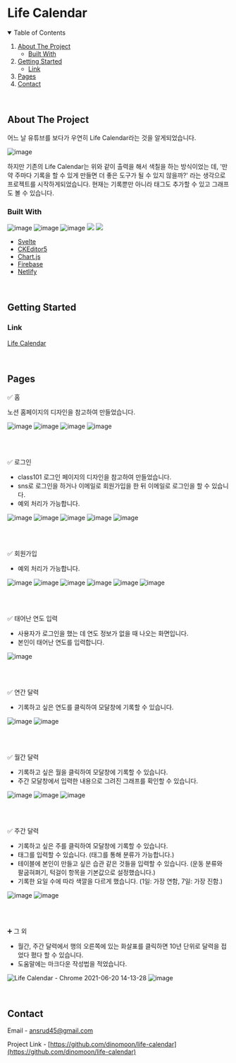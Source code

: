 # Life Calendar

<!-- TABLE OF CONTENTS -->
<details open="open">
  <summary>Table of Contents</summary>
  <ol>
    <li>
      <a href="#about-the-project">About The Project</a>
      <ul>
        <li><a href="#built-with">Built With</a></li>
      </ul>
    </li>
    <li>
      <a href="#getting-started">Getting Started</a>
      <ul>
        <li><a href="#link">Link</a></li>
      </ul>
    </li>
    <li><a href="#pages">Pages</a></li>
    <li><a href="#contact">Contact</a></li>
  </ol>
</details>

<!-- ABOUT THE PROJECT -->
<br>

## About The Project

어느 날 유튜브를 보다가 우연히 Life Calendar라는 것을 알게되었습니다.

![image](https://user-images.githubusercontent.com/42693257/122661310-df4b1600-d1c3-11eb-8e24-293406153799.png)

하지만 기존의 Life Calendar는 위와 같이 출력을 해서 색칠을 하는 방식이었는 데,
'만약 주마다 기록을 할 수 있게 만들면 더 좋은 도구가 될 수 있지 않을까?' 라는 생각으로 프로젝트를 시작하게되었습니다.
현재는 기록뿐만 아니라 태그도 추가할 수 있고 그래프도 볼 수 있습니다.

### Built With

![image](https://img.shields.io/badge/svelte-v3.38.2-orange)
![image](https://img.shields.io/badge/CKEditor5-v28.0.0-1D9860)
![image](https://img.shields.io/badge/Chart.js-v3.3.2-FF708E)
<img src="https://img.shields.io/badge/Firebase-FFCA2A?style=flat-square&logo=firebase&logoColor=white"/></a>
<img src="https://img.shields.io/badge/Netlify-4D9ABF?style=flat-square&logo=Netlify&logoColor=white"/></a>

- [Svelte](https://svelte.dev/)
- [CKEditor5](https://ckeditor.com/)
- [Chart.js](https://www.chartjs.org/)
- [Firebase](https://firebase.google.com/)
- [Netlify](https://www.netlify.com/)

<!-- GETTING STARTED -->

<br>

## Getting Started

### Link

[Life Calendar](https://life-calendar-mk.netlify.app/#/)

<!-- USAGE EXAMPLES -->

<br>

## Pages

✅ 홈

노션 홈페이지의 디자인을 참고하여 만들었습니다.

![image](https://user-images.githubusercontent.com/42693257/122662768-8d5cbd00-d1d0-11eb-8527-4d136b6a0a4e.png)
![image](https://user-images.githubusercontent.com/42693257/122662781-bbda9800-d1d0-11eb-98ba-2a6625eb18e8.png)
![image](https://user-images.githubusercontent.com/42693257/122662796-c85ef080-d1d0-11eb-95ad-70fda8585216.png)
![image](https://user-images.githubusercontent.com/42693257/122662800-d0b72b80-d1d0-11eb-934c-57e0342e1722.png)

<br>
<br>

✅ 로그인

- class101 로그인 페이지의 디자인을 참고하여 만들었습니다.
- sns로 로그인을 하거나 이메일로 회원가입을 한 뒤 이메일로 로그인을 할 수 있습니다.
- 예외 처리가 가능합니다.

![image](https://user-images.githubusercontent.com/42693257/120055835-8cbe8400-c073-11eb-98c0-f1654633710f.png)
![image](https://user-images.githubusercontent.com/42693257/122662811-ed536380-d1d0-11eb-94be-ceb001bc3c51.png)
![image](https://user-images.githubusercontent.com/42693257/122662823-f80df880-d1d0-11eb-9e6c-d9b06ab8d05a.png)
![image](https://user-images.githubusercontent.com/42693257/122662827-00feca00-d1d1-11eb-8ce6-6e3b5cba365f.png)
![image](https://user-images.githubusercontent.com/42693257/122662830-078d4180-d1d1-11eb-9f0f-a3aa5e2b6bb7.png)

<br>
<br>

✅ 회원가입

- 예외 처리가 가능합니다.

![image](https://user-images.githubusercontent.com/42693257/120055845-99db7300-c073-11eb-83f0-7aa9fe836042.png)
![image](https://user-images.githubusercontent.com/42693257/122662840-22f84c80-d1d1-11eb-8c2e-79fc7768ee43.png)
![image](https://user-images.githubusercontent.com/42693257/122662842-2986c400-d1d1-11eb-9570-d2f4bd8eb517.png)
![image](https://user-images.githubusercontent.com/42693257/122662844-2f7ca500-d1d1-11eb-8cf7-43ddb08544bd.png)
![image](https://user-images.githubusercontent.com/42693257/122662850-360b1c80-d1d1-11eb-901f-1062761a8139.png)
![image](https://user-images.githubusercontent.com/42693257/122662863-51762780-d1d1-11eb-81ed-db9fdbbc1e3a.png)

<br>
<br>

✅ 태어난 연도 입력

- 사용자가 로그인을 했는 데 연도 정보가 없을 때 나오는 화면입니다.
- 본인이 태어난 연도를 입력합니다.

![image](https://user-images.githubusercontent.com/42693257/120055864-bd062280-c073-11eb-8fa2-cc0bde098c7b.png)

<br>
<br>

✅ 연간 달력

- 기록하고 싶은 연도를 클릭하여 모달창에 기록할 수 있습니다.

![image](https://user-images.githubusercontent.com/42693257/120055926-12daca80-c074-11eb-8ac6-033d2533e62a.png)
![image](https://user-images.githubusercontent.com/42693257/120055940-284ff480-c074-11eb-8882-4396962e593c.png)

<br>
<br>

✅ 월간 달력

- 기록하고 싶은 월을 클릭하여 모달창에 기록할 수 있습니다.
- 주간 모달창에서 입력한 내용으로 그려진 그래프를 확인할 수 있습니다.

![image](https://user-images.githubusercontent.com/42693257/120055972-559ca280-c074-11eb-89e8-93f6015c223e.png)
![image](https://user-images.githubusercontent.com/42693257/120055396-b629e080-c070-11eb-914d-8522fbef1abd.png)
![image](https://user-images.githubusercontent.com/42693257/120055369-90044080-c070-11eb-8dff-e238f1d64d67.png)

<br>
<br>

✅ 주간 달력

- 기록하고 싶은 주를 클릭하여 모달창에 기록할 수 있습니다.
- 태그를 입력할 수 있습니다. (태그를 통해 분류가 가능합니다.)
- 테이블에 본인이 만들고 싶은 습관 같은 것들을 입력할 수 있습니다. (운동 분류와 팔굽혀펴기, 턱걸이 항목을 기본값으로 설정했습니다.)
- 기록한 요일 수에 따라 색깔을 다르게 했습니다. (1일: 가장 연함, 7일: 가장 진함.)

![image](https://user-images.githubusercontent.com/42693257/120056019-a7452d00-c074-11eb-88fd-6039d3561f6f.png)
![image](https://user-images.githubusercontent.com/42693257/120055423-e70a1580-c070-11eb-894c-5eca8d7c9e45.png)

<br>
<br>

➕ 그 외

- 월간, 주간 달력에서 행의 오른쪽에 있는 화살표를 클릭하면 10년 단위로 달력을 접었다 폈다 할 수 있습니다.
- 도움말에는 마크다운 작성법을 적었습니다.

![Life Calendar - Chrome 2021-06-20 14-13-28](https://user-images.githubusercontent.com/42693257/122662960-001a6800-d1d2-11eb-9db2-ef8a3539f8b3.gif)
![image](https://user-images.githubusercontent.com/42693257/122662881-6bb00580-d1d1-11eb-98ab-1b1e14dbdfb6.png)

<!-- CONTACT -->
<br>

## Contact

Email - ansrud45@gmail.com

Project Link - [https://github.com/dinomoon/life-calendar](https://github.com/dinomoon/life-calendar)
